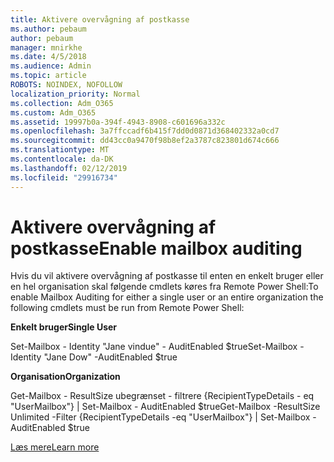 ```yaml
---
title: Aktivere overvågning af postkasse
ms.author: pebaum
author: pebaum
manager: mnirkhe
ms.date: 4/5/2018
ms.audience: Admin
ms.topic: article
ROBOTS: NOINDEX, NOFOLLOW
localization_priority: Normal
ms.collection: Adm_O365
ms.custom: Adm_O365
ms.assetid: 19997b0a-394f-4943-8908-c601696a332c
ms.openlocfilehash: 3a7ffccadf6b415f7dd0d0871d368402332a0cd7
ms.sourcegitcommit: dd43cc0a9470f98b8ef2a3787c823801d674c666
ms.translationtype: MT
ms.contentlocale: da-DK
ms.lasthandoff: 02/12/2019
ms.locfileid: "29916734"
---
```

# <a name="enable-mailbox-auditing"></a><span data-ttu-id="48a62-102">Aktivere overvågning af postkasse</span><span class="sxs-lookup"><span data-stu-id="48a62-102">Enable mailbox auditing</span></span>

<span data-ttu-id="48a62-103">Hvis du vil aktivere overvågning af postkasse til enten en enkelt bruger eller en hel organisation skal følgende cmdlets køres fra Remote Power Shell:</span><span class="sxs-lookup"><span data-stu-id="48a62-103">To enable Mailbox Auditing for either a single user or an entire organization the following cmdlets must be run from Remote Power Shell:</span></span>
  
 <span data-ttu-id="48a62-104">**Enkelt bruger**</span><span class="sxs-lookup"><span data-stu-id="48a62-104">**Single User**</span></span>
  
<span data-ttu-id="48a62-105">Set-Mailbox - Identity "Jane vindue" - AuditEnabled $true</span><span class="sxs-lookup"><span data-stu-id="48a62-105">Set-Mailbox -Identity "Jane Dow" -AuditEnabled $true</span></span>
  
 <span data-ttu-id="48a62-106">**Organisation**</span><span class="sxs-lookup"><span data-stu-id="48a62-106">**Organization**</span></span>
  
<span data-ttu-id="48a62-107">Get-Mailbox - ResultSize ubegrænset - filtrere {RecipientTypeDetails - eq "UserMailbox"} | Set-Mailbox - AuditEnabled $true</span><span class="sxs-lookup"><span data-stu-id="48a62-107">Get-Mailbox -ResultSize Unlimited -Filter {RecipientTypeDetails -eq "UserMailbox"} | Set-Mailbox -AuditEnabled $true</span></span>
  
[<span data-ttu-id="48a62-108">Læs mere</span><span class="sxs-lookup"><span data-stu-id="48a62-108">Learn more</span></span>](https://support.office.com/article/aaca8987-5b62-458b-9882-c28476a66918)
  

